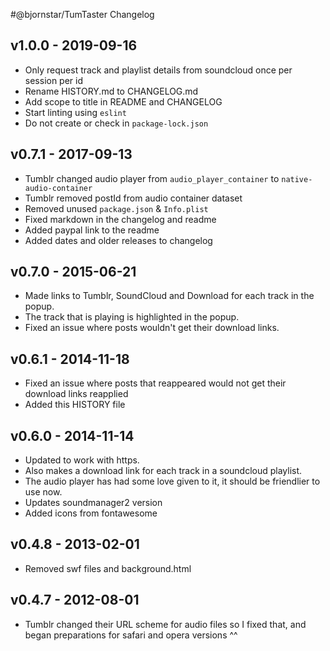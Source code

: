 #@bjornstar/TumTaster Changelog

## v1.0.0 - 2019-09-16
* Only request track and playlist details from soundcloud once per session per id
* Rename HISTORY.md to CHANGELOG.md
* Add scope to title in README and CHANGELOG
* Start linting using `eslint`
* Do not create or check in `package-lock.json`

## v0.7.1 - 2017-09-13
* Tumblr changed audio player from `audio_player_container` to `native-audio-container`
* Tumblr removed postId from audio container dataset
* Removed unused `package.json` & `Info.plist`
* Fixed markdown in the changelog and readme
* Added paypal link to the readme
* Added dates and older releases to changelog

## v0.7.0 - 2015-06-21
* Made links to Tumblr, SoundCloud and Download for each track in the popup.
* The track that is playing is highlighted in the popup.
* Fixed an issue where posts wouldn't get their download links.

## v0.6.1 - 2014-11-18
* Fixed an issue where posts that reappeared would not get their download links reapplied
* Added this HISTORY file

## v0.6.0 - 2014-11-14
* Updated to work with https.
* Also makes a download link for each track in a soundcloud playlist.
* The audio player has had some love given to it, it should be friendlier to use now.
* Updates soundmanager2 version
* Added icons from fontawesome

## v0.4.8 - 2013-02-01
* Removed swf files and background.html

## v0.4.7 - 2012-08-01
* Tumblr changed their URL scheme for audio files so I fixed that, and began preparations for safari and opera versions ^^
